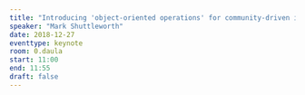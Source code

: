 ```yaml
---
title: "Introducing 'object-oriented operations' for community-driven infrastructure-as-code"
speaker: "Mark Shuttleworth"
date: 2018-12-27
eventtype: keynote
room: 0.daula
start: 11:00
end: 11:55
draft: false
---
```

